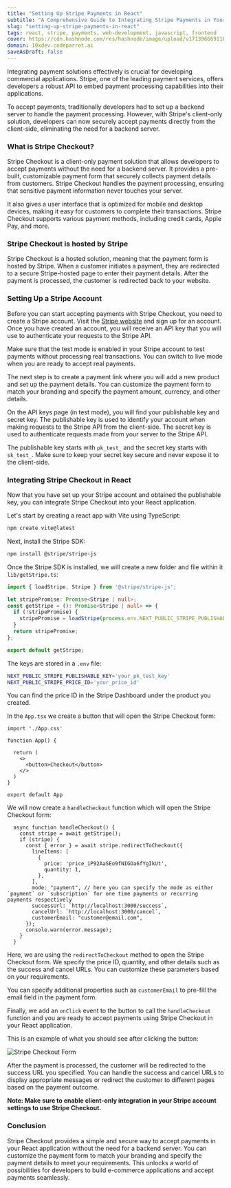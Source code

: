 ```yaml
---
title: "Setting Up Stripe Payments in React"
subtitle: "A Comprehensive Guide to Integrating Stripe Payments in Your React App for Beginners"
slug: "setting-up-stripe-payments-in-react"
tags: react, stripe, payments, web-development, javascript, frontend
cover: https://cdn.hashnode.com/res/hashnode/image/upload/v1713966691188/VmkdY71aP.webp?auto=format
domain: 10xdev.codeparrot.ai
saveAsDraft: false
---
```


Integrating payment solutions effectively is crucial for developing commercial applications. Stripe, one of the leading payment services, offers developers a robust API to embed payment processing capabilities into their applications. 

To accept payments, traditionally developers had to set up a backend server to handle the payment processing. However, with Stripe's client-only solution, developers can now securely accept payments directly from the client-side, eliminating the need for a backend server.

### What is Stripe Checkout?

Stripe Checkout is a client-only payment solution that allows developers to accept payments without the need for a backend server. It provides a pre-built, customizable payment form that securely collects payment details from customers. Stripe Checkout handles the payment processing, ensuring that sensitive payment information never touches your server.

It also gives a user interface that is optimized for mobile and desktop devices, making it easy for customers to complete their transactions. Stripe Checkout supports various payment methods, including credit cards, Apple Pay, and more.

### Stripe Checkout is hosted by Stripe

Stripe Checkout is a hosted solution, meaning that the payment form is hosted by Stripe. When a customer initiates a payment, they are redirected to a secure Stripe-hosted page to enter their payment details. After the payment is processed, the customer is redirected back to your website.

### Setting Up a Stripe Account

Before you can start accepting payments with Stripe Checkout, you need to create a Stripe account. Visit the [Stripe website](https://stripe.com/) and sign up for an account. Once you have created an account, you will receive an API key that you will use to authenticate your requests to the Stripe API.

Make sure that the test mode is enabled in your Stripe account to test payments without processing real transactions. You can switch to live mode when you are ready to accept real payments.

The next step is to create a payment link where you will add a new product and set up the payment details. You can customize the payment form to match your branding and specify the payment amount, currency, and other details.

On the API keys page (in test mode), you will find your publishable key and secret key. The publishable key is used to identify your account when making requests to the Stripe API from the client-side. The secret key is used to authenticate requests made from your server to the Stripe API.

The publishable key starts with `pk_test_` and the secret key starts with `sk_test_`. Make sure to keep your secret key secure and never expose it to the client-side.

### Integrating Stripe Checkout in React

Now that you have set up your Stripe account and obtained the publishable key, you can integrate Stripe Checkout into your React application.

Let's start by creating a react app with Vite using TypeScript:

```bash
npm create vite@latest
```

Next, install the Stripe SDK:

```bash
npm install @stripe/stripe-js
```

Once the Stripe SDK is installed, we will create a new folder and file within it `lib/getStripe.ts`:

```typescript
import { loadStripe, Stripe } from '@stripe/stripe-js';

let stripePromise: Promise<Stripe | null>;
const getStripe = (): Promise<Stripe | null> => {
  if (!stripePromise) {
    stripePromise = loadStripe(process.env.NEXT_PUBLIC_STRIPE_PUBLISHABLE_KEY || '');
  }
  return stripePromise;
};

export default getStripe;
```

The keys are stored in a `.env` file:

```bash
NEXT_PUBLIC_STRIPE_PUBLISHABLE_KEY='your_pk_test_key'
NEXT_PUBLIC_STRIPE_PRICE_ID='your_price_id'
```
You can find the price ID in the Stripe Dashboard under the product you created.

In the `App.tsx` we create a button that will open the Stripe Checkout form:

```tsx
import './App.css'

function App() {

  return (
    <>
      <button>Checkout</button>
    </>
  )
}

export default App
```
We will now create a `handleCheckout` function which will open the Stripe Checkout form:

```tsx
  async function handleCheckout() {
    const stripe = await getStripe();
    if (stripe) {
      const { error } = await stripe.redirectToCheckout({
        lineItems: [
          {
            price: 'price_1P92AaSEo9fNIGOa6fYgIkUt',
            quantity: 1,
          },
        ],
        mode: "payment", // here you can specify the mode as either `payment` or `subscription` for one time payments or recurring payments respectively
        successUrl: `http://localhost:3000/success`,
        cancelUrl: `http://localhost:3000/cancel`,
        customerEmail: "customer@email.com",
      });
      console.warn(error.message);
    }
  }
```

Here, we are using the `redirectToCheckout` method to open the Stripe Checkout form. We specify the price ID, quantity, and other details such as the success and cancel URLs. You can customize these parameters based on your requirements.

You can specify additional properties such as `customerEmail` to pre-fill the email field in the payment form.

Finally, we add an `onClick` event to the button to call the `handleCheckout` function and you are ready to accept payments using Stripe Checkout in your React application.

This is an example of what you should see after clicking the button:

![Stripe Checkout Form](https://cdn.hashnode.com/res/hashnode/image/upload/v1713952763472/LVVoaS0kh.png?auto=format)

After the payment is processed, the customer will be redirected to the success URL you specified. You can handle the success and cancel URLs to display appropriate messages or redirect the customer to different pages based on the payment outcome.

**Note: Make sure to enable client-only integration in your Stripe account settings to use Stripe Checkout.**

### Conclusion

Stripe Checkout provides a simple and secure way to accept payments in your React application without the need for a backend server. You can customize the payment form to match your branding and specify the payment details to meet your requirements. This unlocks a world of possibilities for developers to build e-commerce applications and accept payments seamlessly.